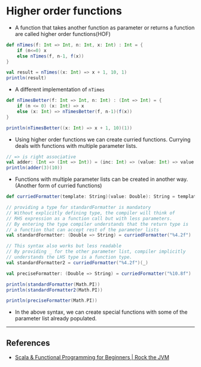 # Higher order functions

* A function that takes another function as parameter or returns a function are called higher order functions(HOF)

```Scala
def nTimes(f: Int => Int, n: Int, x: Int) : Int = {
    if (n<=0) x
    else nTimes(f, n-1, f(x))
}

val result = nTimes((x: Int) => x + 1, 10, 1)
println(result)
```

* A different implementation of `nTimes`

```Scala
def nTimesBetter(f: Int => Int, n: Int) : (Int => Int) = {
    if (n <= 0) (x: Int) => x
    else (x: Int) => nTimesBetter(f, n-1)(f(x))
}

println(nTimesBetter((x: Int) => x + 1, 10)(1))
```

* Using higher order functions we can create curried functions. Currying deals with functions with multiple parameter lists.

```Scala
// => is right associative
val adder: (Int => (Int => Int)) = (inc: Int) => (value: Int) => value + inc
println(adder(3)(10))
```

* Functions with multiple parameter lists can be created in another way.(Another form of curried functions)

```Scala
def curriedFormatter(template: String)(value: Double): String = template.format(value)

// providing a type for standardFormatter is mandatory
// Without explicitly defining type, the compiler will think of
// RHS expression as a function call but with less parameters.
// By entering the type compiler understands that the return type is
// a function that can accept rest of the parameter lists
val standardFormatter: (Double => String) = curriedFormatter("%4.2f")

// This syntax also works but less readable
// By providing _ for the other parameter list, compiler implicitly
// understands the LHS type is a function type.
val standardFormatter2 = curriedFormatter("%4.2f")(_)

val preciseFormatter: (Double => String) = curriedFormatter("%10.8f")

println(standardFormatter(Math.PI))
println(standardFormatter2(Math.PI))

println(preciseFormatter(Math.PI))
```

* In the above syntax, we can create special functions with some of the parameter list already populated.

---

## References

* [Scala & Functional Programming for Beginners | Rock the JVM](https://www.udemy.com/share/1013xsCUMfd1lVR34=/)
